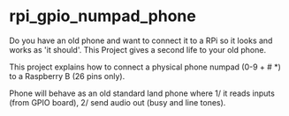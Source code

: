 # rpi_gpio_numpad_phone

Do you have an old phone and want to connect it to a RPi so it looks and works as 'it should'. This Project gives a second life to your old phone.

This project explains how to connect a physical phone numpad (0-9 + # *) to a Raspberry B (26 pins only). 

Phone will behave as an old standard land phone where 1/ it reads inputs (from GPIO board), 2/ send audio out (busy and line tones).

